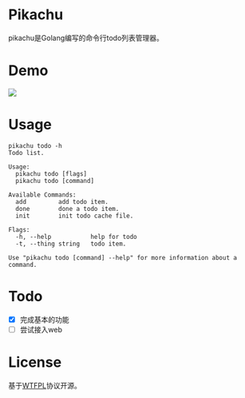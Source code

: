 # Pikachu
pikachu是Golang编写的命令行todo列表管理器。

# Demo
![](https://s1.ax1x.com/2018/07/03/PE6p36.png)

# Usage
```$xslt
pikachu todo -h
Todo list.

Usage:
  pikachu todo [flags]
  pikachu todo [command]

Available Commands:
  add         add todo item.
  done        done a todo item.
  init        init todo cache file.

Flags:
  -h, --help           help for todo
  -t, --thing string   todo item.

Use "pikachu todo [command] --help" for more information about a command.
```

# Todo

- [x] 完成基本的功能
- [ ] 尝试接入web

# License

基于[WTFPL](https://zh.wikipedia.org/wiki/WTFPL)协议开源。